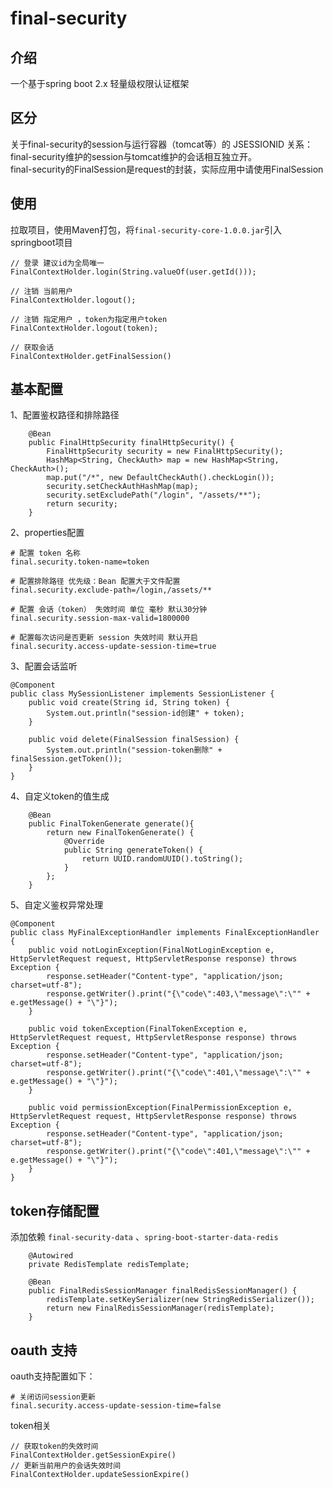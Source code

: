 # final-security

## 介绍
一个基于spring boot 2.x 轻量级权限认证框架<br/>
## 区分
关于final-security的session与运行容器（tomcat等）的 JSESSIONID 关系：final-security维护的session与tomcat维护的会话相互独立开。<br/>
final-security的FinalSession是request的封装，实际应用中请使用FinalSession

## 使用
拉取项目，使用Maven打包，将`final-security-core-1.0.0.jar`引入springboot项目
```
// 登录 建议id为全局唯一
FinalContextHolder.login(String.valueOf(user.getId()));

// 注销 当前用户
FinalContextHolder.logout();

// 注销 指定用户 ，token为指定用户token
FinalContextHolder.logout(token);

// 获取会话
FinalContextHolder.getFinalSession()
```

## 基本配置
1、配置鉴权路径和排除路径
```
    @Bean
    public FinalHttpSecurity finalHttpSecurity() {
        FinalHttpSecurity security = new FinalHttpSecurity();
        HashMap<String, CheckAuth> map = new HashMap<String, CheckAuth>();
        map.put("/*", new DefaultCheckAuth().checkLogin());
        security.setCheckAuthHashMap(map);
        security.setExcludePath("/login", "/assets/**");
        return security;
    }
```
2、properties配置
```
# 配置 token 名称
final.security.token-name=token

# 配置排除路径 优先级：Bean 配置大于文件配置
final.security.exclude-path=/login,/assets/**

# 配置 会话（token） 失效时间 单位 毫秒 默认30分钟
final.security.session-max-valid=1800000

# 配置每次访问是否更新 session 失效时间 默认开启
final.security.access-update-session-time=true
```
3、配置会话监听
```
@Component
public class MySessionListener implements SessionListener {
    public void create(String id, String token) {
        System.out.println("session-id创建" + token);
    }

    public void delete(FinalSession finalSession) {
        System.out.println("session-token删除" + finalSession.getToken());
    }
}
```
4、自定义token的值生成
```
    @Bean
    public FinalTokenGenerate generate(){
        return new FinalTokenGenerate() {
            @Override
            public String generateToken() {
                return UUID.randomUUID().toString();
            }
        };
    }
```
5、自定义鉴权异常处理
```
@Component
public class MyFinalExceptionHandler implements FinalExceptionHandler {
    public void notLoginException(FinalNotLoginException e, HttpServletRequest request, HttpServletResponse response) throws Exception {
        response.setHeader("Content-type", "application/json; charset=utf-8");
        response.getWriter().print("{\"code\":403,\"message\":\"" + e.getMessage() + "\"}");
    }

    public void tokenException(FinalTokenException e, HttpServletRequest request, HttpServletResponse response) throws Exception {
        response.setHeader("Content-type", "application/json; charset=utf-8");
        response.getWriter().print("{\"code\":401,\"message\":\"" + e.getMessage() + "\"}");
    }

    public void permissionException(FinalPermissionException e, HttpServletRequest request, HttpServletResponse response) throws Exception {
        response.setHeader("Content-type", "application/json; charset=utf-8");
        response.getWriter().print("{\"code\":401,\"message\":\"" + e.getMessage() + "\"}");
    }
}
```
## token存储配置
添加依赖 `final-security-data` 、`spring-boot-starter-data-redis`
```
    @Autowired
    private RedisTemplate redisTemplate;

    @Bean
    public FinalRedisSessionManager finalRedisSessionManager() {
        redisTemplate.setKeySerializer(new StringRedisSerializer());
        return new FinalRedisSessionManager(redisTemplate);
    }
```

## oauth 支持
oauth支持配置如下：
```
# 关闭访问session更新
final.security.access-update-session-time=false
```
token相关
```
// 获取token的失效时间
FinalContextHolder.getSessionExpire()
// 更新当前用户的会话失效时间
FinalContextHolder.updateSessionExpire()
```